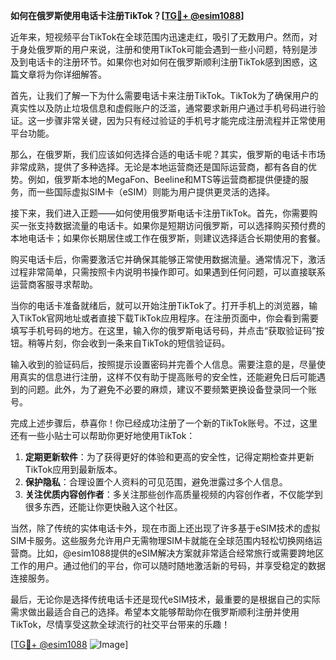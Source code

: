**如何在俄罗斯使用电话卡注册TikTok？[[TG💪+ @esim1088](https://t.me/s/esim1088)]**

近年来，短视频平台TikTok在全球范围内迅速走红，吸引了无数用户。然而，对于身处俄罗斯的用户来说，注册和使用TikTok可能会遇到一些小问题，特别是涉及到电话卡的注册环节。如果你也对如何在俄罗斯顺利注册TikTok感到困惑，这篇文章将为你详细解答。

首先，让我们了解一下为什么需要电话卡来注册TikTok。TikTok为了确保用户的真实性以及防止垃圾信息和虚假账户的泛滥，通常要求新用户通过手机号码进行验证。这一步骤非常关键，因为只有经过验证的手机号才能完成注册流程并正常使用平台功能。

那么，在俄罗斯，我们应该如何选择合适的电话卡呢？其实，俄罗斯的电话卡市场非常成熟，提供了多种选择。无论是本地运营商还是国际运营商，都有各自的优势。例如，俄罗斯本地的MegaFon、Beeline和MTS等运营商都提供便捷的服务，而一些国际虚拟SIM卡（eSIM）则能为用户提供更灵活的选择。

接下来，我们进入正题——如何使用俄罗斯电话卡注册TikTok。首先，你需要购买一张支持数据流量的电话卡。如果你是短期访问俄罗斯，可以选择购买预付费的本地电话卡；如果你长期居住或工作在俄罗斯，则建议选择适合长期使用的套餐。

购买电话卡后，你需要激活它并确保其能够正常使用数据流量。通常情况下，激活过程非常简单，只需按照卡内说明书操作即可。如果遇到任何问题，可以直接联系运营商客服寻求帮助。

当你的电话卡准备就绪后，就可以开始注册TikTok了。打开手机上的浏览器，输入TikTok官网地址或者直接下载TikTok应用程序。在注册页面中，你会看到需要填写手机号码的地方。在这里，输入你的俄罗斯电话号码，并点击“获取验证码”按钮。稍等片刻，你会收到一条来自TikTok的短信验证码。

输入收到的验证码后，按照提示设置密码并完善个人信息。需要注意的是，尽量使用真实的信息进行注册，这样不仅有助于提高账号的安全性，还能避免日后可能遇到的问题。此外，为了避免不必要的麻烦，建议不要频繁更换设备登录同一个账号。

完成上述步骤后，恭喜你！你已经成功注册了一个新的TikTok账号。不过，这里还有一些小贴士可以帮助你更好地使用TikTok：

1. **定期更新软件**：为了获得更好的体验和更高的安全性，记得定期检查并更新TikTok应用到最新版本。
2. **保护隐私**：合理设置个人资料的可见范围，避免泄露过多个人信息。
3. **关注优质内容创作者**：多关注那些创作高质量视频的内容创作者，不仅能学到很多东西，还能让你更快融入这个社区。

当然，除了传统的实体电话卡外，现在市面上还出现了许多基于eSIM技术的虚拟SIM卡服务。这些服务允许用户无需物理SIM卡就能在全球范围内轻松切换网络运营商。比如，@esim1088提供的eSIM解决方案就非常适合经常旅行或需要跨地区工作的用户。通过他们的平台，你可以随时随地激活新的号码，并享受稳定的数据连接服务。

最后，无论你是选择传统电话卡还是现代eSIM技术，最重要的是根据自己的实际需求做出最适合自己的选择。希望本文能够帮助你在俄罗斯顺利注册并使用TikTok，尽情享受这款全球流行的社交平台带来的乐趣！

[[TG💪+ @esim1088](https://t.me/s/esim1088) ![Image](https://i.postimg.cc/4NQfJmqS/Snipaste-2025-05-13-00-14-12.png)]